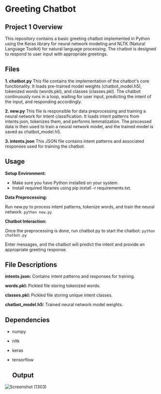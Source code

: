 # Greeting Chatbot

## Project 1 Overview

This repository contains a basic greeting chatbot implemented in Python using the Keras library for neural network modeling and NLTK (Natural Language Toolkit) for natural language processing. The chatbot is 
designed to respond to user input with appropriate greetings.

## Files

**1. chatbot.py**
This file contains the implementation of the chatbot's core functionality.
It loads pre-trained model weights (chatbot_model.h5), tokenized words (words.pkl), and classes (classes.pkl).
The chatbot continuously runs in a loop, waiting for user input, predicting the intent of the input, and responding accordingly.

**2. new.py**
This file is responsible for data preprocessing and training a neural network for intent classification.
It loads intent patterns from intents.json, tokenizes them, and performs lemmatization.
The processed data is then used to train a neural network model, and the trained model is saved as chatbot_model.h5.

**3. intents.json**
This JSON file contains intent patterns and associated responses used for training the chatbot.

## Usage

**Setup Environment:**

* Make sure you have Python installed on your system.
* Install required libraries using pip install -r requirements.txt.

**Data Preprocessing:**

Run new.py to process intent patterns, tokenize words, and train the neural network.
`python new.py`

**Chatbot Interaction:**

Once the preprocessing is done, run chatbot.py to start the chatbot.
`python chatbot.py`

Enter messages, and the chatbot will predict the intent and provide an appropriate greeting response.

## File Descriptions

**intents.json:** Contains intent patterns and responses for training.

**words.pkl:** Pickled file storing tokenized words.

**classes.pkl:** Pickled file storing unique intent classes.

**chatbot_model.h5:** Trained neural network model weights.

## Dependencies

* numpy
* nltk
* keras
* tensorflow

  ## Output

![Screenshot (1303)](https://github.com/Shreyg-27/greeting_chatbot/assets/98229024/d88b9518-30a3-40a8-9007-8677d7bf6516)


